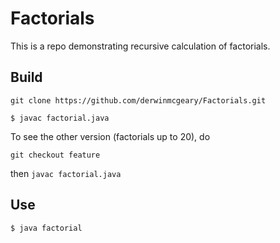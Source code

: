 # Factorials

This is a repo demonstrating recursive calculation of factorials.

## Build

`git clone https://github.com/derwinmcgeary/Factorials.git`

`$ javac factorial.java`

To see the other version (factorials up to 20), do

`git checkout feature`

then `javac factorial.java`

## Use

`$ java factorial`

